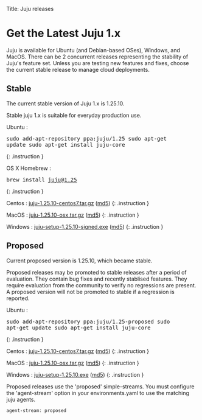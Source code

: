 Title: Juju releases


# Get the Latest Juju 1.x

Juju is available for Ubuntu (and Debian-based OSes), Windows, and MacOS.
There can be 2 concurrent releases representing the stability of Juju's
feature set. Unless you are testing new features and fixes, choose the
current stable release to manage cloud deployments.


## Stable

The current stable version of Juju 1.x is 1.25.10.

Stable juju 1.x is suitable for everyday production use.

Ubuntu
: <pre>sudo add-apt-repository ppa:juju/1.25
sudo apt-get update
sudo apt-get install juju-core</pre>
{: .instruction }

OS X Homebrew
: <pre>brew install juju@1.25</pre>
{: .instruction }

Centos
: [juju-1.25.10-centos7.tar.gz](https://launchpad.net/juju-core/1.25/1.25.10/+download/juju-1.25.10-centos7.tar.gz) ([md5](https://launchpad.net/juju-core/1.25/1.25.10/+download/juju-1.25.10-centos7.tar.gz/+md5))
{: .instruction }

MacOS
: [juju-1.25.10-osx.tar.gz](https://launchpad.net/juju-core/1.25/1.25.10/+download/juju-1.25.10-osx.tar.gz) ([md5](https://launchpad.net/juju-core/1.25/1.25.10/+download/juju-1.25.10-osx.tar.gz/+md5))
{: .instruction }

Windows
: [juju-setup-1.25.10-signed.exe](https://launchpad.net/juju-core/1.25/1.25.10/+download/juju-setup-1.25.10-signed.exe) ([md5](https://launchpad.net/juju-core/1.25/1.25.10/+download/juju-setup-1.25.10-signed.exe/+md5))
{: .instruction }


## Proposed

Current proposed version is 1.25.10, which became stable.

Proposed releases may be promoted to stable releases after a period of
evaluation. They contain bug fixes and recently stablised features. They
require evaluation from the community to verify no regressions are
present. A proposed version will not be promoted to stable if a
regression is reported.

Ubuntu
: <pre>sudo add-apt-repository ppa:juju/1.25-proposed
sudo apt-get update
sudo apt-get install juju-core</pre>
{: .instruction }

Centos
: [juju-1.25.10-centos7.tar.gz](https://launchpad.net/juju-core/1.25/1.25.10/+download/juju-1.25.10-centos7.tar.gz) ([md5](https://launchpad.net/juju-core/1.25/1.25.10/+download/juju-1.25.10-centos7.tar.gz/+md5))
{: .instruction }

MacOS
: [juju-1.25.10-osx.tar.gz](https://launchpad.net/juju-core/1.25/1.25.10/+download/juju-1.25.10-osx.tar.gz) ([md5](https://launchpad.net/juju-core/1.25/1.25.10/+download/juju-1.25.10-osx.tar.gz/+md5))
{: .instruction }

Windows
: [juju-setup-1.25.10.exe](https://launchpad.net/juju-core/1.25/1.25.10/+download/juju-setup-1.25.10.exe) ([md5](https://launchpad.net/juju-core/1.25/1.25.10/+download/juju-setup-1.25.10.exe/+md5))
{: .instruction }

Proposed releases use the 'proposed' simple-streams. You must configure
the 'agent-stream' option in your environments.yaml to use the matching
juju agents.

```no-highlight
agent-stream: proposed
```

